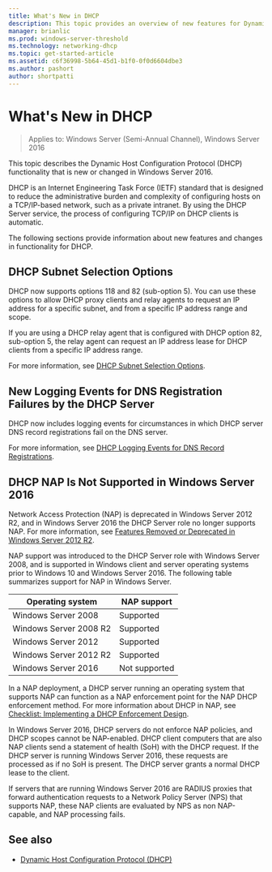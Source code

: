```yaml
---
title: What's New in DHCP
description: This topic provides an overview of new features for Dynamic Host Configuration Protocol (DHCP) in Windows Server 2016. 
manager: brianlic
ms.prod: windows-server-threshold
ms.technology: networking-dhcp
ms.topic: get-started-article
ms.assetid: c6f36998-5b64-45d1-b1f0-0f0d6604dbe3
ms.author: pashort
author: shortpatti
---
```

# What's New in DHCP

>Applies to: Windows Server (Semi-Annual Channel), Windows Server 2016

This topic describes the Dynamic Host Configuration Protocol (DHCP) functionality that is new or changed in Windows Server 2016.
  
DHCP is an Internet Engineering Task Force (IETF) standard that is designed to reduce the administrative burden and complexity of configuring hosts on a TCP/IP\-based network, such as a private intranet. By using the DHCP Server service, the process of configuring TCP/IP on DHCP clients is automatic.

The following sections provide information about new features and changes in functionality for DHCP.

## DHCP Subnet Selection Options

DHCP now supports options 118 and 82 \(sub-option 5\). You can use these options to allow DHCP proxy clients and relay agents to request an IP address for a specific subnet, and from a specific IP address range and scope.


If you are using a DHCP relay agent that is configured with DHCP option 82, sub\-option 5, the relay agent can request an IP address lease for DHCP clients from a specific IP address range.

For more information, see [DHCP Subnet Selection Options](dhcp-subnet-options.md).

## New Logging Events for DNS Registration Failures by the DHCP Server

DHCP now includes logging events for circumstances in which DHCP server DNS record registrations fail on the DNS server.

For more information, see [DHCP Logging Events for DNS Record Registrations](dhcp-dns-events.md).

## DHCP NAP Is Not Supported in Windows Server 2016

Network Access Protection \(NAP\) is deprecated in Windows Server 2012 R2, and in Windows Server 2016 the DHCP Server role no longer supports NAP. For more information, see [Features Removed or Deprecated in Windows Server 2012 R2](https://technet.microsoft.com/library/dn303411.aspx).  
  
NAP support was introduced to the DHCP Server role with  Windows Server 2008, and is supported in Windows client and server operating systems prior to Windows 10 and Windows Server 2016. The following table summarizes support for NAP in Windows Server.  
  
|Operating system|NAP support|  
|--------------------|---------------|  
| Windows Server 2008 |Supported|  
| Windows Server 2008 R2 |Supported|  
| Windows Server 2012 |Supported|  
| Windows Server 2012 R2 |Supported|  
| Windows Server 2016|Not supported|  
  
In a NAP deployment, a DHCP server running an operating system that supports NAP can function as a NAP enforcement point for the NAP DHCP enforcement method. For more information about DHCP in NAP, see [Checklist: Implementing a DHCP Enforcement Design](https://technet.microsoft.com/library/dd314186.aspx).  
  
In Windows Server 2016, DHCP servers do not enforce NAP policies, and DHCP scopes cannot be NAP\-enabled. DHCP client computers that are also NAP clients send a statement of health \(SoH\) with the DHCP request. If the DHCP server is running Windows Server 2016, these requests are processed as if no SoH is present. The DHCP server grants a normal DHCP lease to the client. 

If servers that are running Windows Server 2016 are RADIUS proxies that forward authentication requests to a Network Policy Server \(NPS\) that supports NAP, these NAP clients are evaluated by NPS as non NAP\-capable, and NAP processing fails.
  
## See also  
  
-   [Dynamic Host Configuration Protocol (DHCP)](Dynamic-Host-Configuration-Protocol--DHCP-.md)  
  

